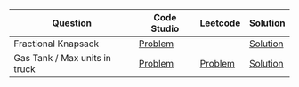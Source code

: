 | Question                      | Code Studio                                                             | Leetcode                                             | Solution                            |
| ----------------------------- | ----------------------------------------------------------------------- | ---------------------------------------------------- | ----------------------------------- |
| Fractional Knapsack           | [Problem](https://www.codingninjas.com/studio/problems/975286)          |                                                      | [Solution](FractionalKnapsack.java) |
| Gas Tank / Max units in truck | [Problem](https://www.codingninjas.com/studio/problems/gas-tank_699834) | [Problem](https://leetcode.com/problems/gas-station) | [Solution](GasTank.java)            |
